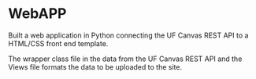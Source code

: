 # WebAPP

Built a web application in Python connecting the UF Canvas REST API to a HTML/CSS front end template.

The wrapper class file in the data from the UF Canvas REST API and the Views file formats the data to be uploaded to the site.
